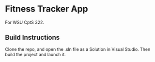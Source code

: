 # Fitness Tracker App
For WSU CptS 322.

## Build Instructions
Clone the repo, and open the .sln file as a Solution in Visual Studio. Then build the project and launch it.
